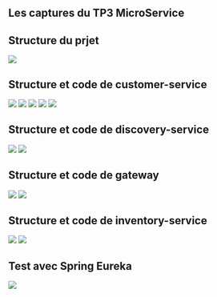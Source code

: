 <h2>Les captures du TP3 MicroService</h2>

<h2>Structure du prjet</h2>
<img src="Captures/c1.png">

<h2>Structure et code de customer-service</h2>
<img src="Captures/c2.png">
<img src="Captures/c3.png">
<img src="Captures/c4.png">
<img src="Captures/c5.png">
<img src="Captures/c6.png">
<h2>Structure et code de discovery-service</h2>
<img src="Captures/1.png">
<img src="Captures/d1.png">

<h2>Structure et code de gateway</h2>
<img src="Captures/1.png">
<img src="Captures/g1.png">
<h2>Structure et code de inventory-service</h2>
<img src="Captures/1.png">
<img src="Captures/i1.png">

<h2>Test avec Spring Eureka</h2>
<img src="Captures/eurka_img.png">